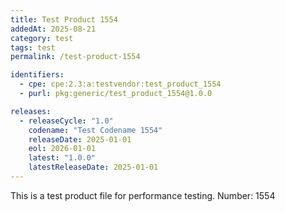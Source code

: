 ```yaml
---
title: Test Product 1554
addedAt: 2025-08-21
category: test
tags: test
permalink: /test-product-1554

identifiers:
  - cpe: cpe:2.3:a:testvendor:test_product_1554
  - purl: pkg:generic/test_product_1554@1.0.0

releases:
  - releaseCycle: "1.0"
    codename: "Test Codename 1554"
    releaseDate: 2025-01-01
    eol: 2026-01-01
    latest: "1.0.0"
    latestReleaseDate: 2025-01-01
---
```


This is a test product file for performance testing. Number: 1554
